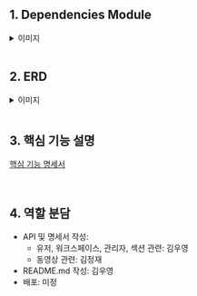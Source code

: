 ## 1. Dependencies Module

<details>
  <summary>이미지</summary>
  
![image](./dependencies-module.png)
</details>
&nbsp;



## 2. ERD

<details>
  <summary>이미지</summary>
  
![image](./MOTIIV_ERD.png)
</details>
&nbsp;


## 3. 핵심 기능 설명

[핵심 기능 명세서](https://docs.google.com/spreadsheets/d/1fPKu4xvO4wWvcnEqPe163wR8roqUH5LwxRmn0LXWtkY/edit#gid=0)

&nbsp;


## 4. 역할 분담

- API 및 명세서 작성:
  - 유저, 워크스페이스, 관리자, 섹션 관련: 김우영
  - 동영상 관련: 김정재
- README.md 작성: 김우영
- 배포: 미정

